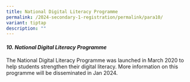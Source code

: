 ```yaml
---
title: National Digital Literacy Programme
permalink: /2024-secondary-1-registration/permalink/para10/
variant: tiptap
description: ""
---
```

<h4><strong><em>10. National Digital Literacy Programme</em></strong></h4><p>The National Digital Literacy Programme was launched in March 2020 to help students strengthen their digital literacy. More information on this programme will be disseminated in Jan 2024.</p>